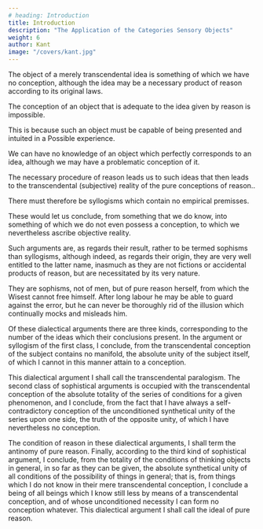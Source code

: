 ```yaml
---
# heading: Introduction
title: Introduction
description: "The Application of the Categories Sensory Objects"
weight: 6
author: Kant
image: "/covers/kant.jpg"
---
```



The object of a merely transcendental idea is something of which we have no conception, although the idea may be a necessary product of reason according to its original laws.

The conception of an object that is adequate to the idea given by reason is impossible.

This is because such an object must be capable of being presented and intuited in a Possible experience.

<!-- But we should express our meaning better, and with less risk of being misunderstood, if we said that  -->

We can have no knowledge of an object which perfectly corresponds to an idea, although we may have a problematic conception of it.

<!-- rests on the fact that we are led to such ideas by  -->

The necessary procedure of reason leads us to such ideas that then leads to the transcendental (subjective) reality of the pure conceptions of reason..

There must therefore be syllogisms which contain no empirical premisses.

These would let us conclude, from something that we do know, into something of which we do not even possess a conception, to which we nevertheless ascribe objective reality. 

<!-- , by an unavoidable illusion, -->

Such arguments are, as regards their result, rather to be termed sophisms than syllogisms, although indeed, as regards their origin, they are very well entitled to the latter name, inasmuch as they are not fictions or accidental products of reason, but are necessitated by its very nature. 

They are sophisms, not of men, but of pure reason herself, from which the Wisest cannot free himself. After long labour he may be able to guard against the error, but he can never be thoroughly rid of the illusion which continually mocks and misleads him.

Of these dialectical arguments there are three kinds, corresponding to the number of the ideas which their conclusions present. In the argument or syllogism of the first class, I conclude, from the transcendental conception of the subject contains no manifold, the absolute unity of the subject itself, of which I cannot in this manner attain to a conception.

This dialectical argument I shall call the transcendental paralogism. The second class of sophistical arguments is occupied with the transcendental conception of the absolute totality of the series of conditions for a given phenomenon, and I conclude, from the fact that I have always a self-contradictory conception of the unconditioned synthetical unity of the series upon one side, the truth of the opposite unity, of which I have nevertheless no conception. 

The condition of reason in these dialectical arguments, I shall term the antinomy of pure reason. Finally, according to the third kind of sophistical argument, I conclude, from the totality of the conditions of thinking objects in general, in so far as they can be given, the absolute synthetical unity of all conditions of the possibility of things in general; that is, from things which I do not know in their mere transcendental conception, I conclude a being of all beings which I know still less by means of a transcendental conception, and of whose unconditioned necessity I can form no conception whatever. This dialectical argument I shall call the ideal of pure reason.
